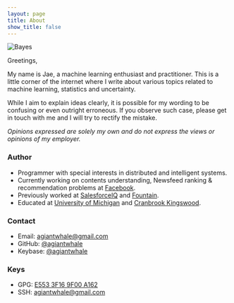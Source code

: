 ```yaml
---
layout: page
title: About
show_title: false
---
```

![Bayes](https://imgs.xkcd.com/comics/modified_bayes_theorem.png)

Greetings,

My name is Jae, a machine learning enthusiast and practitioner. This is a little corner of the internet where I write about various topics related to machine learning, statistics and uncertainty.

While I aim to explain ideas clearly, it is possible for my wording to be confusing or even outright erroneous. If you observe such case, please get in touch with me and I will try to rectify the mistake.

*Opinions expressed are solely my own and do not express the views or opinions of my employer.*

### Author
* Programmer with special interests in distributed and intelligent systems.
* Currently working on contents understanding, Newsfeed ranking & recommendation problems at [Facebook](https://engineering.fb.com/).
* Previously worked at [SalesforceIQ](https://engineering.salesforce.com/) and [Fountain](https://get.fountain.com/).
* Educated at [University of Michigan](https://cse.engin.umich.edu/) and [Cranbrook Kingswood](https://schools.cranbrook.edu/).

### Contact
* Email: [agiantwhale@gmail.com](mailto:agiantwhale@gmail.com)
* GitHub: [@agiantwhale](https://github.com/agiantwhale)
* Keybase: [@agiantwhale](https://keybase.io/agiantwhale)

### Keys
* GPG: [E553 3F16 9F00 A162](https://keybase.io/agiantwhale/pgp_keys.asc?fingerprint=e3ce0a09fe8c3d2a3ba51791e5533f169f00a162)
* SSH: [agiantwhale@gmail.com](https://keybase.pub/agiantwhale/agiantwhale_ed25519.pub)